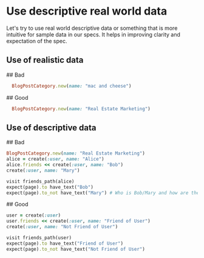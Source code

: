 # Use descriptive real world data

Let's try to use real world descriptive data or something that is more intuitive for sample data in our specs.
It helps in improving clarity and expectation of the spec.

## Use of realistic data

## Bad

````ruby
  BlogPostCategory.new(name: "mac and cheese")
````

## Good

````ruby
  BlogPostCategory.new(name: "Real Estate Marketing")
````

## Use of descriptive data

## Bad

````ruby
BlogPostCategory.new(name: "Real Estate Marketing")
alice = create(:user, name: "Alice")
alice.friends << create(:user, name: "Bob")
create(:user, name: "Mary")

visit friends_path(alice)
expect(page).to have_text("Bob")
expect(page).to_not have_text("Mary") # Who is Bob/Mary and how are they related again?
````

## Good

````ruby
user = create(:user)
user.friends << create(:user, name: "Friend of User")
create(:user, name: "Not Friend of User")

visit friends_path(user)
expect(page).to have_text("Friend of User")
expect(page).to_not have_text("Not Friend of User")
````
